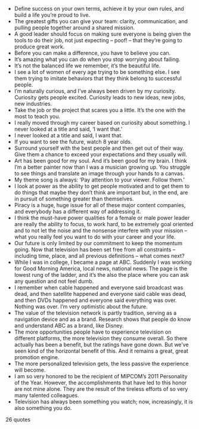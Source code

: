  - Define success on your own terms, achieve it by your own rules, and build a life you’re proud to live.
 - The greatest gifts you can give your team: clarity, communication, and pulling people together around a shared mission.
 - A good leader should focus on making sure everyone is being given the tools to do their job, not just expecting – poof! – that they’re going to produce great work.
 - Before you can make a difference, you have to believe you can.
 - It’s amazing what you can do when you stop worrying about failing.
 - It’s not the balanced life we remember, it’s the beautiful life.
 - I see a lot of women of every age trying to be something else. I see them trying to imitate behaviors that they think belong to successful people.
 - I’m naturally curious, and I’ve always been driven by my curiosity. Curiosity gets people excited. Curiosity leads to new ideas, new jobs, new industries.
 - Take the job or the project that scares you a little. It’s the one with the most to teach you.
 - I really moved through my career based on curiosity about something. I never looked at a title and said, ‘I want that.’
 - I never looked at a title and said, I want that.
 - If you want to see the future, watch 8 year olds.
 - Surround yourself with the best people and then get out of their way. Give them a chance to exceed your expectations and they usually will.
 - Art has been good for my soul. And it’s been good for my brain. I think I’m a better painter now than I was a musician growing up. You struggle to see things and translate an image through your hands to a canvas.
 - My theme song is always: ‘Pay attention to your viewer. Follow them.’
 - I look at power as the ability to get people motivated and to get them to do things that maybe they don’t think are important but, in the end, are in pursuit of something greater than themselves.
 - Piracy is a huge, huge issue for all of these major content companies, and everybody has a different way of addressing it.
 - I think the must-have power qualities for a female or male power leader are really the ability to focus, to work hard, to be extremely goal oriented and to not let the noise and the nonsense interfere with your mission – what you really feel you want to do with your career and your life.
 - Our future is only limited by our commitment to keep the momentum going. Now that television has been set free from all constraints – including time, place, and all previous definitions – what comes next?
 - While I was in college, I became a page at ABC. Suddenly I was working for Good Morning America, local news, national news. The page is the lowest rung of the ladder, and it’s the also the place where you can ask any question and not feel dumb.
 - I remember when cable happened and everyone said broadcast was dead, and then satellite happened and everyone said cable was dead, and then DVDs happened and everyone said everything was over. Nothing was over. I’m very optimistic about the future.
 - The value of the television network is partly tradition, serving as a navigation device and as a brand. Research shows that people do know and understand ABC as a brand, like Disney.
 - The more opportunities people have to experience television on different platforms, the more television they consume overall. So there actually has been a benefit, but the ratings have gone down. But we’ve seen kind of the horizontal benefit of this. And it remains a great, great promotion engine.
 - The more personalized television gets, the less passive the experience will become.
 - I am so very honored to be the recipient of MIPCOM’s 2011 Personality of the Year. However, the accomplishments that have led to this honor are not mine alone. They are the result of the tireless efforts of so very many talented colleagues.
 - Television has always been something you watch; now, increasingly, it is also something you do.

26 quotes